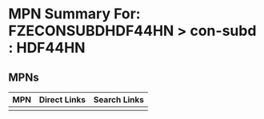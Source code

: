 



# MPN Summary For: FZECONSUBDHDF44HN > con-subd : HDF44HN

## MPNs
  

|MPN|Direct Links|Search Links|
| :--- | :--- | :--- |
||||
